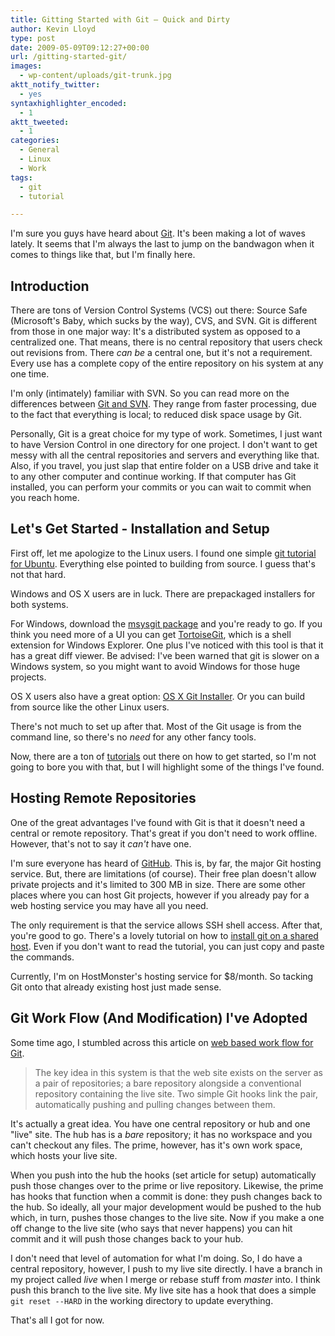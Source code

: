 ```yaml
---
title: Gitting Started with Git – Quick and Dirty
author: Kevin Lloyd
type: post
date: 2009-05-09T09:12:27+00:00
url: /gitting-started-git/
images:
  - wp-content/uploads/git-trunk.jpg
aktt_notify_twitter:
  - yes
syntaxhighlighter_encoded:
  - 1
aktt_tweeted:
  - 1
categories:
  - General
  - Linux
  - Work
tags:
  - git
  - tutorial

---
```

I'm sure you guys have heard about [Git][1]. It's been making a lot of waves lately. It seems that I'm always the last to jump on the bandwagon when it comes to things like that, but I'm finally here.

## Introduction

There are tons of Version Control Systems (VCS) out there: Source Safe (Microsoft's Baby, which sucks by the way), CVS, and SVN. Git is different from those in one major way: It's a distributed system as opposed to a centralized one. That means, there is no central repository that users check out revisions from. There _can be_ a central one, but it's not a requirement. Every use has a complete copy of the entire repository on his system at any one time.

I'm only (intimately) familiar with SVN. So you can read more on the differences between [Git and SVN][2]. They range from faster processing, due to the fact that everything is local; to reduced disk space usage by Git.

Personally, Git is a great choice for my type of work. Sometimes, I just want to have Version Control in one directory for one project. I don't want to get messy with all the central repositories and servers and everything like that. Also, if you travel, you just slap that entire folder on a USB drive and take it to any other computer and continue working. If that computer has Git installed, you can perform your commits or you can wait to commit when you reach home.

## Let's Get Started - Installation and Setup

First off, let me apologize to the Linux users. I found one simple [git tutorial for Ubuntu][3]. Everything else pointed to building from source. I guess that's not that hard.

Windows and OS X users are in luck. There are prepackaged installers for both systems.

For Windows, download the [msysgit package][4] and you're ready to go. If you think you need more of a UI you can get [TortoiseGit][5], which is a shell extension for Windows Explorer. One plus I've noticed with this tool is that it has a great diff viewer. Be advised: I've been warned that git is slower on a Windows system, so you might want to avoid Windows for those huge projects.

OS X users also have a great option: [OS X Git Installer][6]. Or you can build from source like the other Linux users.

There's not much to set up after that. Most of the Git usage is from the command line, so there's no _need_ for any other fancy tools.

Now, there are a ton of [tutorials][7] out there on how to get started, so I'm not going to bore you with that, but I will highlight some of the things I've found.

## Hosting Remote Repositories

One of the great advantages I've found with Git is that it doesn't need a central or remote repository. That's great if you don't need to work offline. However, that's not to say it _can't_ have one.

I'm sure everyone has heard of [GitHub][8]. This is, by far, the major Git hosting service. But, there are limitations (of course). Their free plan doesn't allow private projects and it's limited to 300 MB in size. There are some other places where you can host Git projects, however if you already pay for a web hosting service you may have all you need.

The only requirement is that the service allows SSH shell access. After that, you're good to go. There's a lovely tutorial on how to [install git on a shared host][9]. Even if you don't want to read the tutorial, you can just copy and paste the commands.

Currently, I'm on HostMonster's hosting service for $8/month. So tacking Git onto that already existing host just made sense.

## Git Work Flow (And Modification) I've Adopted

Some time ago, I stumbled across this article on [web based work flow for Git][10].

> The key idea in this system is that the web site exists on the server as a pair of repositories; a bare repository alongside a conventional repository containing the live site. Two simple Git hooks link the pair, automatically pushing and pulling changes between them.

It's actually a great idea. You have one central repository or hub and one "live" site. The hub has is a _bare_ repository; it has no workspace and you can't checkout any files. The prime, however, has it's own work space, which hosts your live site.

When you push into the hub the hooks (set article for setup) automatically push those changes over to the prime or live repository. Likewise, the prime has hooks that function when a commit is done: they push changes back to the hub. So ideally, all your major development would be pushed to the hub which, in turn, pushes those changes to the live site. Now if you make a one off change to the live site (who says that never happens) you can hit commit and it will push those changes back to your hub.

I don't need that level of automation for what I'm doing. So, I do have a central repository, however, I push to my live site directly. I have a branch in my project called _live_ when I merge or rebase stuff from _master_ into. I think push this branch to the live site. My live site has a hook that does a simple `git reset --HARD` in the working directory to update everything.

That's all I got for now.

 [1]: http://en.wikipedia.org/wiki/Git_(software)
 [2]: http://git.or.cz/gitwiki/GitSvnComparsion
 [3]: https://wiki.ubuntu.com/KernelTeam/KernelGitGuide
 [4]: http://code.google.com/p/msysgit/
 [5]: http://code.google.com/p/tortoisegit/
 [6]: http://code.google.com/p/git-osx-installer/
 [7]: http://github.com/guides/git-cheat-sheet
 [8]: http://github.com
 [9]: http://project-tigershark.com/people/rob/blog/2009/04/08/git-on-a-shared-host-10-minute-install-guide/
 [10]: http://joemaller.com/2008/11/25/a-web-focused-git-workflow/